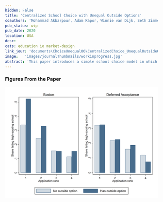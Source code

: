 ```yaml
---
hidden: False
title: 'Centralized School Choice with Unequal Outside Options'
coauthors: 'Mohammad Akbarpour, Adam Kapor, Winnie van Dijk, Seth Zimmerman'
pub_status: wip
pub_date: 2020
location: USA
desc:
cats: education io market-design
link_jour: 'documents\ChoiceUnequalOO\CentralizedChoice_UnequalOutsideOptions.pdf'
image:   'images/journalThumbnails/workinprogress.jpg'
abstract: 'This paper introduces a simple school choice model in which all students have the same ordinal preferences over schools but only some have access to an outside option. Our model predicts that, under a manipulable school choice mechanism, students with the outside option are more likely to apply to popular schools. We show that while students with the outside option benefit from manipulable systems, students without the outside option may experience either welfare gains or welfare losses. We evaluate the positive predictions of the model using a difference-in-differences design that leverages a change from the Boston mechanism to a deferred acceptance mechanism in the New Haven, Connecticut school district. Consistent with the theoretical predictions, students with an outside option are more likely to list popular, highly-rated schools under the manipulable mechanism, but this gap disappears after the switch to the deferred acceptance mechanism.'
---
```


### Figures From the Paper

<div class='full'>
  <div class='row'>
    <div class='large-12 columns'>
      <div class='mod modBoxedSlider'>
        <div class='slides'>
          <div class='slide'>
            <img alt="" src="documents/ChoiceUnequalOO/choice_quality_rank_distribution.png" />
            </div>
            </div>                 
          </div>
        </div>
      </div>
    </div>
